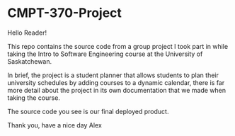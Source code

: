 # CMPT-370-Project

Hello Reader!

This repo contains the source code from a group project I took part in while taking the Intro to Software Engineering course at the University of Saskatchewan.

In brief, the project is a student planner that allows students to plan their university schedules by adding courses to a dynamic calendar, there is far more detail about the project in its own documentation that we made when taking the course. 

The source code you see is our final deployed product. 

Thank you, have a nice day
Alex
